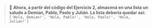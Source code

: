 > :memo: **Ahora, a partir del código del Ejercicio 2, almacená en una lista un saludo a Demian, Pablo, Paolo y Julián. La lista debería quedar así: <br>**
`['Hola, Demian!', 'Hola, Pablo!', 'Hola, Paolo!', 'Hola, Julian!']` <br>
